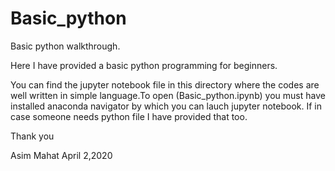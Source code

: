 # Basic_python
Basic python walkthrough.

Here I have provided a basic python programming for beginners.

You can find the jupyter notebook file in this directory where the codes are well written in simple language.To open (Basic_python.ipynb) you must have installed anaconda navigator by which you can lauch jupyter notebook.
If in case someone needs python file I have provided that too.

Thank you

Asim Mahat
April 2,2020
